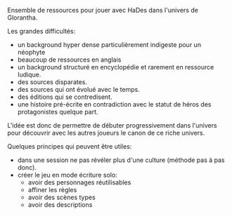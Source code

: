 Ensemble de ressources pour jouer avec HaDes dans l'univers de Glorantha.

Les grandes difficultés: 

* un background hyper dense particulièrement indigeste pour un néophyte 
* beaucoup de ressources en anglais 
* un background structuré en encyclopédie et rarement en ressource ludique.
* des sources disparates. 
* des sources qui ont évolué avec le temps. 
* des éditions qui se contredisent.
* une histoire pré-écrite en contradiction avec le statut de héros des protagonistes quelque part.

L'idée est donc de permettre de débuter progressivement dans l'univers pour découvrir avec les autres joueurs le canon de ce riche univers. 

Quelques principes qui peuvent être utiles: 

* dans une session ne pas révéler plus d'une culture (méthode pas à pas donc).
* créer le jeu en mode écriture solo: 
    - avoir des personnages réutilisables 
    - affiner les règles
    - avoir des scènes types
    - avoir des descriptions 